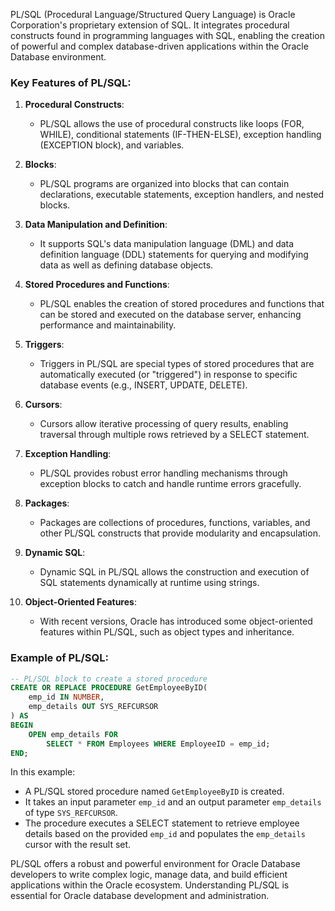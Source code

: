 PL/SQL (Procedural Language/Structured Query Language) is Oracle Corporation's proprietary extension of SQL. It integrates procedural constructs found in programming languages with SQL, enabling the creation of powerful and complex database-driven applications within the Oracle Database environment.

### Key Features of PL/SQL:

1. **Procedural Constructs**:
   - PL/SQL allows the use of procedural constructs like loops (FOR, WHILE), conditional statements (IF-THEN-ELSE), exception handling (EXCEPTION block), and variables.

2. **Blocks**:
   - PL/SQL programs are organized into blocks that can contain declarations, executable statements, exception handlers, and nested blocks.

3. **Data Manipulation and Definition**:
   - It supports SQL's data manipulation language (DML) and data definition language (DDL) statements for querying and modifying data as well as defining database objects.

4. **Stored Procedures and Functions**:
   - PL/SQL enables the creation of stored procedures and functions that can be stored and executed on the database server, enhancing performance and maintainability.

5. **Triggers**:
   - Triggers in PL/SQL are special types of stored procedures that are automatically executed (or "triggered") in response to specific database events (e.g., INSERT, UPDATE, DELETE).

6. **Cursors**:
   - Cursors allow iterative processing of query results, enabling traversal through multiple rows retrieved by a SELECT statement.

7. **Exception Handling**:
   - PL/SQL provides robust error handling mechanisms through exception blocks to catch and handle runtime errors gracefully.

8. **Packages**:
   - Packages are collections of procedures, functions, variables, and other PL/SQL constructs that provide modularity and encapsulation.

9. **Dynamic SQL**:
   - Dynamic SQL in PL/SQL allows the construction and execution of SQL statements dynamically at runtime using strings.

10. **Object-Oriented Features**:
    - With recent versions, Oracle has introduced some object-oriented features within PL/SQL, such as object types and inheritance.

### Example of PL/SQL:

```sql
-- PL/SQL block to create a stored procedure
CREATE OR REPLACE PROCEDURE GetEmployeeByID(
    emp_id IN NUMBER,
    emp_details OUT SYS_REFCURSOR
) AS
BEGIN
    OPEN emp_details FOR
        SELECT * FROM Employees WHERE EmployeeID = emp_id;
END;
```

In this example:

- A PL/SQL stored procedure named `GetEmployeeByID` is created.
- It takes an input parameter `emp_id` and an output parameter `emp_details` of type `SYS_REFCURSOR`.
- The procedure executes a SELECT statement to retrieve employee details based on the provided `emp_id` and populates the `emp_details` cursor with the result set.

PL/SQL offers a robust and powerful environment for Oracle Database developers to write complex logic, manage data, and build efficient applications within the Oracle ecosystem. Understanding PL/SQL is essential for Oracle database development and administration.
